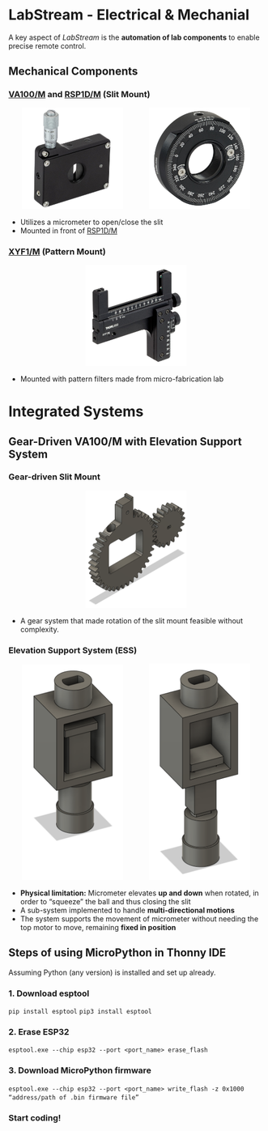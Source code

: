 # LabStream - Electrical & Mechanial
A key aspect of _LabStream_ is the **automation of lab components** to enable precise remote control.

## Mechanical Components
### [VA100/M](https://www.thorlabs.com/newgrouppage9.cfm?objectgroup_id=1465&pn=VA100/M) and [RSP1D/M](https://www.thorlabs.com/newgrouppage9.cfm?objectgroup_id=246&pn=RSP1D/M) (Slit Mount)
<p align="center">
  <img src="images/VA100.jpg" alt="VA100" width="200"> &nbsp; &nbsp; &nbsp; &nbsp; &nbsp; &nbsp;
  <img src="images/RSP1D.jpg" alt="RSP1D" width="200">
</p>

- Utilizes a micrometer to open/close the slit
- Mounted in front of [RSP1D/M](https://www.thorlabs.com/newgrouppage9.cfm?objectgroup_id=246&pn=RSP1D/M)

### [XYF1/M](https://www.thorlabs.com/newgrouppage9.cfm?objectgroup_id=5343&pn=XYF1/M) (Pattern Mount)
<p align="center">
  <img src="images/XYF1.jpg" alt="XYF1" width="200">
</p>

- Mounted with pattern filters made from micro-fabrication lab

# Integrated Systems
## Gear-Driven VA100/M with Elevation Support System
### Gear-driven Slit Mount
<p align="center">
  <img src="images/GDSM.png" alt="GDSM" width="200">
</p>

- A gear system that made rotation of the slit mount feasible without complexity.

### Elevation Support System (ESS)
<p align="center">
  <img src="images/ESS1.png" alt="ESS1" width="200"> &nbsp; &nbsp; &nbsp; &nbsp; &nbsp; &nbsp;
  <img src="images/ESS2.png" alt="ESS2" width="200">
</p>

- **Physical limitation:** Micrometer elevates **up and down** when rotated, in order to “squeeze” the ball and thus closing the slit
- A sub-system implemented to handle **multi-directional motions**
- The system supports the movement of micrometer without needing the top motor to move, remaining **fixed in position**

## Steps of using MicroPython in Thonny IDE
Assuming Python (any version) is installed and set up already.
### 1. Download esptool
`pip install esptool`
`pip3 install esptool`
### 2. Erase ESP32
`esptool.exe --chip esp32 --port <port_name> erase_flash`
### 3. Download MicroPython firmware
`esptool.exe --chip esp32 --port <port_name> write_flash -z 0x1000 “address/path of .bin firmware file”`
### Start coding!
